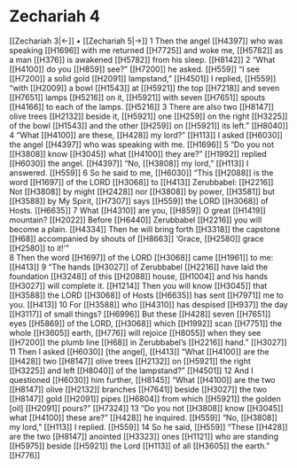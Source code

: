 # Zechariah 4
[[Zechariah 3|←]] • [[Zechariah 5|→]]
1 Then the angel [[H4397]] who was speaking [[H1696]] with me  returned [[H7725]] and woke me, [[H5782]] as a man [[H376]] is awakened [[H5782]] from his sleep. [[H8142]] 
2 “What [[H4100]] do you [[H859]] see?” [[H7200]] he asked. [[H559]] “I see [[H7200]] a solid gold [[H2091]] lampstand,” [[H4501]] I replied, [[H559]] “with [[H2009]] a bowl [[H1543]] at [[H5921]] the top [[H7218]] and seven [[H7651]] lamps [[H5216]] on it, [[H5921]] with seven [[H7651]] spouts [[H4166]] to each of the lamps. [[H5216]] 
3 There are also two [[H8147]] olive trees [[H2132]] beside it, [[H5921]] one [[H259]] on the right [[H3225]] of the bowl [[H1543]] and the other [[H259]] on [[H5921]] its left.” [[H8040]] 
4 “What [[H4100]] are these, [[H428]] my lord?” [[H113]] I asked [[H6030]] the angel [[H4397]] who was speaking with me. [[H1696]] 
5 “Do you not [[H3808]] know [[H3045]] what [[H4100]] they are?” [[H1992]] replied [[H6030]] the angel. [[H4397]] “No, [[H3808]] my lord,” [[H113]] I answered. [[H559]] 
6 So he said to me, [[H6030]] “This [[H2088]] is the word [[H1697]] of the LORD [[H3068]] to [[H413]] Zerubbabel: [[H2216]] Not [[H3808]] by might [[H2428]] nor [[H3808]] by power, [[H3581]] but [[H3588]] by My Spirit, [[H7307]] says [[H559]] the LORD [[H3068]] of Hosts. [[H6635]] 
7 What [[H4310]] are you, [[H859]] O great [[H1419]] mountain? [[H2022]] Before [[H6440]] Zerubbabel [[H2216]] you will become a plain. [[H4334]] Then he will bring forth [[H3318]] the capstone [[H68]] accompanied by shouts of [[H8663]] ‘Grace, [[H2580]] grace [[H2580]] to it!’”  
8 Then the word [[H1697]] of the LORD [[H3068]] came [[H1961]] to me: [[H413]] 
9 “The hands [[H3027]] of Zerubbabel [[H2216]] have laid the foundation [[H3248]] of this [[H2088]] house, [[H1004]] and his hands [[H3027]] will complete it. [[H1214]] Then you will know [[H3045]] that [[H3588]] the LORD [[H3068]] of Hosts [[H6635]] has sent [[H7971]] me to you. [[H413]] 
10 For [[H3588]] who [[H4310]] has despised [[H937]] the day [[H3117]] of small things? [[H6996]] But these [[H428]] seven [[H7651]] eyes [[H5869]] of the LORD, [[H3068]] which [[H1992]] scan [[H7751]] the whole [[H3605]] earth, [[H776]] will rejoice [[H8055]] when they see [[H7200]] the plumb line [[H68]] in Zerubbabel’s [[H2216]] hand.” [[H3027]] 
11 Then I asked [[H6030]] [the angel], [[H413]] “What [[H4100]] are the [[H428]] two [[H8147]] olive trees [[H2132]] on [[H5921]] the right [[H3225]] and left [[H8040]] of the lampstand?” [[H4501]] 
12 And I questioned [[H6030]] him further, [[H8145]] “What [[H4100]] are the two [[H8147]] olive [[H2132]] branches [[H7641]] beside [[H3027]] the two [[H8147]] gold [[H2091]] pipes [[H6804]] from which [[H5921]] the golden [oil] [[H2091]] pours?” [[H7324]] 
13 “Do you not [[H3808]] know [[H3045]] what [[H4100]] these are?” [[H428]] he inquired. [[H559]] “No, [[H3808]] my lord,” [[H113]] I replied. [[H559]] 
14 So he said, [[H559]] “These [[H428]] are the two [[H8147]] anointed [[H3323]] ones [[H1121]] who are standing [[H5975]] beside [[H5921]] the Lord [[H113]] of all [[H3605]] the earth.” [[H776]] 
